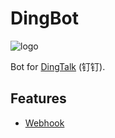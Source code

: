 # DingBot

![logo](https://gw.alicdn.com/tfs/TB17Yb1njihSKJjy0FlXXadEXXa-260-74.png)

Bot for [DingTalk](https://www.dingtalk.com) (钉钉).

## Features

- [Webhook](https://open-doc.dingtalk.com/microapp/serverapi2/qf2nxq)
